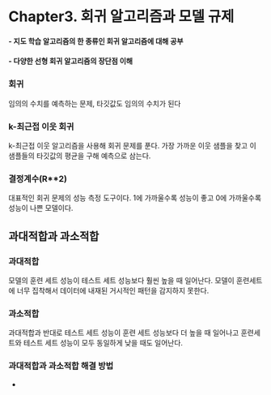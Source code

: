 # Chapter3. 회귀 알고리즘과 모델 규제
#### - 지도 학습 알고리즘의 한 종류인 회귀 알고리즘에 대해 공부
#### - 다양한 선형 회귀 알고리즘의 장단점 이해

### 회귀
임의의 수치를 예측하는 문제, 타깃값도 임의의 수치가 된다

### k-최근접 이웃 회귀
k-최근접 이웃 알고리즘을 사용해 회귀 문제를 푼다. 가장 가까운 이웃 샘플을 찾고 이 샘플들의 타깃값의 평균을 구해 예측으로 삼는다.

### 결정계수(R**2)
대표적인 회귀 문제의 성능 측정 도구이다. 
1에 가까울수록 성능이 좋고 0에 가까울수록 성능이 나쁜 모델이다.

## 과대적합과 과소적합
### 과대적합
모델의 훈련 세트 성능이 테스트 세트 성능보다 훨씬 높을 때 일어난다.
모델이 훈련세트에 너무 집착해서 데이터에 내재된 거시적인 패턴을 감지하지 못한다.

### 과소적합
과대적합과 반대로 테스트 세트 성능이 훈련 세트 성능보다 더 높을 때 일어나고 훈련세트와 테스트 세트 성능이 모두 동일하게 낮을 때도 일어난다.

### 과대적합과 과소적합 해결 방법
- 
